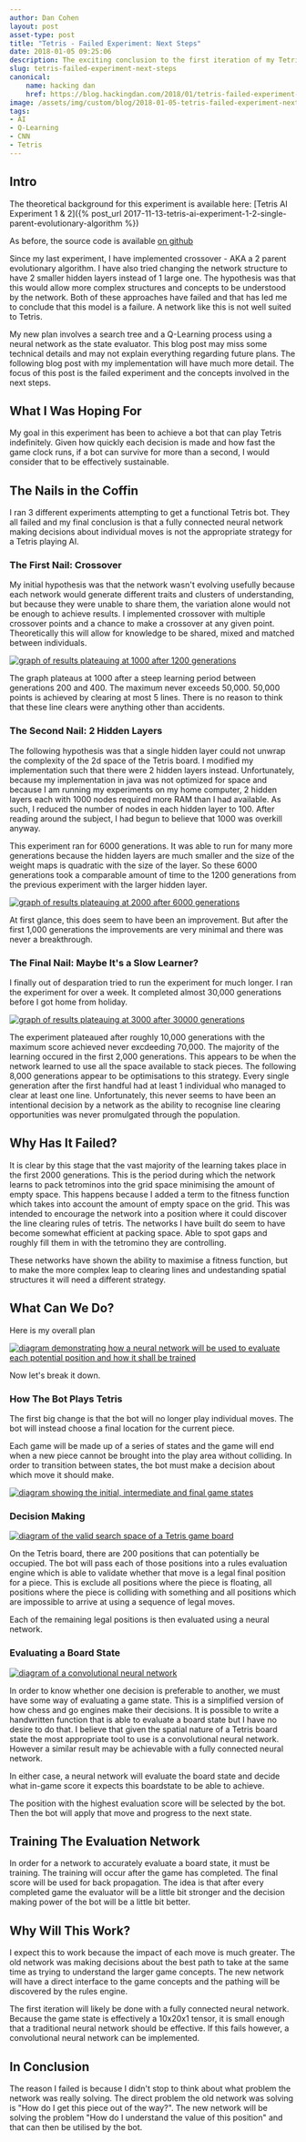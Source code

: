```yaml
---
author: Dan Cohen
layout: post
asset-type: post
title: "Tetris - Failed Experiment: Next Steps"
date: 2018-01-05 09:25:06
description: The exciting conclusion to the first iteration of my Tetris AI experiments and my plans for the future.
slug: tetris-failed-experiment-next-steps
canonical:
    name: hacking dan
    href: https://blog.hackingdan.com/2018/01/tetris-failed-experiment-next-steps
image: /assets/img/custom/blog/2018-01-05-tetris-failed-experiment-next-steps/tetris.png
tags: 
- AI
- Q-Learning
- CNN
- Tetris
---
```

## Intro

The theoretical background for this experiment is available here: [Tetris AI Experiment 1 & 2]({% post_url 2017-11-13-tetris-ai-experiment-1-2-single-parent-evolutionary-algorithm %})

As before, the source code is available [on github](https://github.com/cohen990/evolution-of-tetris)

Since my last experiment, I have implemented crossover - AKA a 2 parent evolutionary algorithm. I have also tried changing the network structure to have 2 smaller hidden layers instead of 1 large one. The hypothesis was that this would allow more complex structures and concepts to be understood by the network. Both of these approaches have failed and that has led me to conclude that this model is a failure. A network like this is not well suited to Tetris.

My new plan involves a search tree and a Q-Learning process using a neural network as the state evaluator. This blog post may miss some technical details and may not explain everything regarding future plans. The following blog post with my implementation will have much more detail. The focus of this post is the failed experiment and the concepts involved in the next steps.

## What I Was Hoping For

My goal in this experiment has been to achieve a bot that can play Tetris indefinitely. Given how quickly each decision is made and how fast the game clock runs, if a bot can survive for more than a second, I would consider that to be effectively sustainable.

## The Nails in the Coffin

I ran 3 different experiments attempting to get a functional Tetris bot. They all failed and my final conclusion is that a fully connected neural network making decisions about individual moves is not the appropriate strategy for a Tetris playing AI.

### The First Nail: Crossover

My initial hypothesis was that the network wasn't evolving usefully because each network would generate different traits and clusters of understanding, but because they were unable to share them, the variation alone would not be enough to achieve results. I implemented crossover with multiple crossover points and a chance to make a crossover at any given point. Theoretically this will allow for knowledge to be shared, mixed and matched between individuals.

[![graph of results plateauing at 1000 after 1200 generations]({{site.baseurl}}/assets/img/custom/blog/2018-01-05-tetris-failed-experiment-next-steps/crossover.png)]({{site.baseurl}}/assets/img/custom/blog/2018-01-05-tetris-failed-experiment-next-steps/crossover.png)

The graph plateaus at 1000 after a steep learning period between generations 200 and 400. The maximum never exceeds 50,000. 50,000 points is achieved by clearing at most 5 lines. There is no reason to think that these line clears were anything other than accidents.

### The Second Nail: 2 Hidden Layers

The following hypothesis was that a single hidden layer could not unwrap the complexity of the 2d space of the Tetris board. I modified my implementation such that there were 2 hidden layers instead. Unfortunately, because my implementation in java was not optimized for space and because I am running my experiments on my home computer, 2 hidden layers each with 1000 nodes required more RAM than I had available. As such, I reduced the number of nodes in each hidden layer to 100. After reading around the subject, I had begun to believe that 1000 was overkill anyway.

This experiment ran for 6000 generations. It was able to run for many more generations because the hidden layers are much smaller and the size of the weight maps is quadratic with the size of the layer. So these 6000 generations took a comparable amount of time to the 1200 generations from the previous experiment with the larger hidden layer.

[![graph of results plateauing at 2000 after 6000 generations]({{site.baseurl}}/assets/img/custom/blog/2018-01-05-tetris-failed-experiment-next-steps/2layers.png)]({{site.baseurl}}/assets/img/custom/blog/2018-01-05-tetris-failed-experiment-next-steps/2layers.png)

At first glance, this does seem to have been an improvement. But after the first 1,000 generations the improvements are very minimal and there was never a breakthrough.

### The Final Nail: Maybe It's a Slow Learner?

I finally out of desparation tried to run the experiment for much longer. I ran the experiment for over a week. It completed almost 30,000 generations before I got home from holiday.

[![graph of results plateauing at 3000 after 30000 generations]({{site.baseurl}}/assets/img/custom/blog/2018-01-05-tetris-failed-experiment-next-steps/failed.png)]({{site.baseurl}}/assets/img/custom/blog/2018-01-05-tetris-failed-experiment-next-steps/failed.png)

The experiment plateaued after roughly 10,000 generations with the maximum score achieved never excdeeding 70,000. The majority of the learning occured in the first 2,000 generations. This appears to be when the network learned to use all the space available to stack pieces. The following 8,000 generations appear to be optimisations to this strategy. Every single generation after the first handful had at least 1 individual who managed to clear at least one line. Unfortunately, this never seems to have been an intentional decision by a network as the ability to recognise line clearing opportunities was never promulgated through the population.

## Why Has It Failed?

It is clear by this stage that the vast majority of the learning takes place in the first 2000 generations. This is the period during which the network learns to pack tetrominos into the grid space minimising the amount of empty space. This happens because I added a term to the fitness function which takes into account the amount of empty space on the grid. This was intended to encourage the network into a position where it could discover the line clearing rules of tetris. The networks I have built do seem to have become somewhat efficient at packing space. Able to spot gaps and roughly fill them in with the tetromino they are controlling.

These networks have shown the ability to maximise a fitness function, but to make the more complex leap to clearing lines and undestanding spatial structures it will need a different strategy.

## What Can We Do?

Here is my overall plan

[![diagram demonstrating how a neural network will be used to evaluate each potential position and how it shall be trained]({{site.baseurl}}/assets/img/custom/blog/2018-01-05-tetris-failed-experiment-next-steps/diagram.png)]({{site.baseurl}}/assets/img/custom/blog/2018-01-05-tetris-failed-experiment-next-steps/diagram.png)

Now let's break it down.

### How The Bot Plays Tetris

The first big change is that the bot will no longer play individual moves. The bot will instead choose a final location for the current piece.

Each game will be made up of a series of states and the game will end when a new piece cannot be brought into the play area without colliding. In order to transition between states, the bot must make a decision about which move it should make.

[![diagram showing the initial, intermediate and final game states]({{site.baseurl}}/assets/img/custom/blog/2018-01-05-tetris-failed-experiment-next-steps/states.png)]({{site.baseurl}}/assets/img/custom/blog/2018-01-05-tetris-failed-experiment-next-steps/states.png)

### Decision Making

[![diagram of the valid search space of a Tetris game board]({{site.baseurl}}/assets/img/custom/blog/2018-01-05-tetris-failed-experiment-next-steps/search-space.png)]({{site.baseurl}}/assets/img/custom/blog/2018-01-05-tetris-failed-experiment-next-steps/search-space.png)

On the Tetris board, there are 200 positions that can potentially be occupied. The bot will pass each of those positions into a rules evaluation engine which is able to validate whether that move is a legal final position for a piece. This is exclude all positions where the piece is floating, all positions where the piece is colliding with something and all positions which are impossible to arrive at using a sequence of legal moves.

Each of the remaining legal positions is then evaluated using a neural network.

### Evaluating a Board State

[![diagram of a convolutional neural network]({{site.baseurl}}/assets/img/custom/blog/2018-01-05-tetris-failed-experiment-next-steps/CNN.png)]({{site.baseurl}}/assets/img/custom/blog/2018-01-05-tetris-failed-experiment-next-steps/CNN.png)

In order to know whether one decision is preferable to another, we must have some way of evaluating a game state. This is a simplified version of how chess and go engines make their decisions. It is possible to write a handwritten function that is able to evaluate a board state but I have no desire to do that. I believe that given the spatial nature of a Tetris board state the most appropriate tool to use is a convolutional neural network. However a similar result may be achievable with a fully connected neural network.

In either case, a neural network will evaluate the board state and decide what in-game score it expects this boardstate to be able to achieve.

The position with the highest evaluation score will be selected by the bot. Then the bot will apply that move and progress to the next state.

## Training The Evaluation Network

In order for a network to accurately evaluate a board state, it must be training. The training will occur after the game has completed. The final score will be used for back propagation. The idea is that after every completed game the evaluator will be a little bit stronger and the decision making power of the bot will be a little bit better.

## Why Will This Work?

I expect this to work because the impact of each move is much greater. The old network was making decisions about the best path to take at the same time as trying to understand the larger game concepts. The new network will have a direct interface to the game concepts and the pathing will be discovered by the rules engine. 

The first iteration will likely be done with a fully connected neural network. Because the game state is effectively a 10x20x1 tensor, it is small enough that a traditional neural network should be effective. If this fails however, a convolutional neural network can be implemented.

## In Conclusion

The reason I failed is because I didn't stop to think about what problem the network was really solving. The direct problem the old network was solving is "How do I get this piece out of the way?". The new network will be solving the problem "How do I understand the value of this position" and that can then be utilised by the bot.
